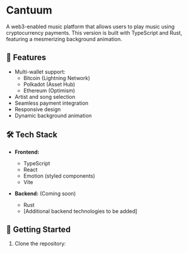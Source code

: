 # Cantuum

A web3-enabled music platform that allows users to play music using cryptocurrency payments. This version is built with TypeScript and Rust, featuring a mesmerizing background animation.

## 🎵 Features

- Multi-wallet support:
  - Bitcoin (Lightning Network)
  - Polkadot (Asset Hub)
  - Ethereum (Optimism)
- Artist and song selection
- Seamless payment integration
- Responsive design
- Dynamic background animation

## 🛠 Tech Stack

- **Frontend:**
  - TypeScript
  - React
  - Emotion (styled components)
  - Vite

- **Backend:** (Coming soon)
  - Rust
  - [Additional backend technologies to be added]

## 🚀 Getting Started

1. Clone the repository:
